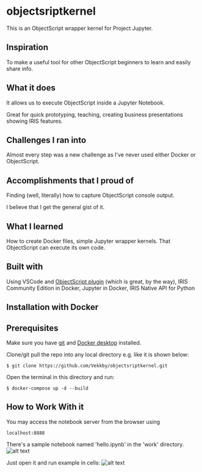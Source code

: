 # objectsriptkernel
This is an ObjectScript wrapper kernel for Project Jupyter.

## Inspiration
To make a useful tool for other ObjectScript beginners to learn and easily share info.

## What it does
It allows us to execute ObjectScript inside a Jupyter Notebook.

Great for quick prototyping, teaching, creating business presentations showing IRIS features.

## Challenges I ran into
Almost every step was a new challenge as I've never used either Docker or ObjectScript.

## Accomplishments that I proud of
Finding (well, literally) how to capture ObjectScript console output.

I believe that I get the general gist of it.

## What I learned
How to create Docker files, simple Jupyter wrapper kernels. That ObjectScript can execute its own code.

## Built with
Using VSCode and [ObjectScript plugin](https://marketplace.visualstudio.com/items?itemName=daimor.vscode-objectscript) (which is great, by the way), IRIS Community Edition in Docker,
Jupyter in Docker, IRIS Native API for Python


## Installation with Docker

## Prerequisites
Make sure you have [git](https://git-scm.com/book/en/v2/Getting-Started-Installing-Git) and [Docker desktop](https://www.docker.com/products/docker-desktop) installed.


Clone/git pull the repo into any local directory e.g. like it is shown below:

```
$ git clone https://github.com/Vekkby/objectsriptkernel.git
```

Open the terminal in this directory and run:

```
$ docker-compose up -d --build
```

## How to Work With it
You may access the notebook server from the browser using 
```
localhost:8888
``` 

There's a sample notebook named 'hello.ipynb' in the 'work' directory. 
![alt text](https://i.imgur.com/ualyzhy.gif "Example Notebook")

Just open it and run example in cells:
![alt text](https://i.imgur.com/42zQpo7.gif "Example Notebook Execution")

